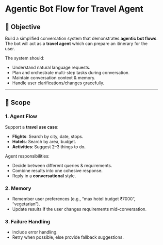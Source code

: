 # Agentic Bot Flow for Travel Agent

## 🎯 Objective

Build a simplified conversation system that demonstrates **agentic bot flows**.  
The bot will act as a **travel agent** which can prepare an itinerary for the user.

The system should:

- Understand natural language requests.
- Plan and orchestrate multi-step tasks during conversation.
- Maintain conversation context & memory.
- Handle user clarifications/changes gracefully.

---

## 📌 Scope

### 1. Agent Flow

Support a **travel use case**:

- **Flights**: Search by city, date, stops.
- **Hotels**: Search by area, budget.
- **Activities**: Suggest 2–3 things to do.

Agent responsibilities:

- Decide between different queries & requirements.
- Combine results into one cohesive response.
- Reply in a **conversational** style.

### 2. Memory

- Remember user preferences (e.g., “max hotel budget ₹7000”, “vegetarian”).
- Update results if the user changes requirements mid-conversation.

### 3. Failure Handling

- Include error handling.
- Retry when possible, else provide fallback suggestions.
